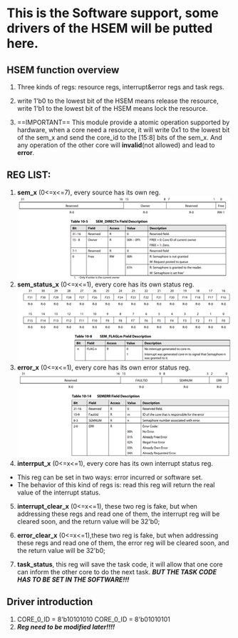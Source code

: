 # This is the Software support, some drivers of the HSEM will be putted here.

## HSEM function overview

1. Three kinds of regs: resource regs, interrupt&error regs and task regs.

2. write 1'b0 to the lowest bit of the HSEM means release the resource, write 1'b1 to the lowest bit of the HSEM means lock the resource.

3. ==IMPORTANT== This module provide a atomic operation supported by hardware, when a core need a resource, it will write 0x1 to the lowest bit of the sem_x and send the core_id to the [15:8] bits of the sem_x. And any operation of the other core will **invalid**(not allowed) and lead to **error**.

## REG LIST:

1. **sem_x** (0<=x<=7), every source has its own reg.
   ![sem regs](../pics/sem_regs.png)
2. **sem_status_x** (0<=x<=1), every core has its own status reg.
   ![sem status](../pics/sem_status.png)
3. **error_x** (0<=x<=1), every core has its own error status reg.
   ![sem error](../pics/sem_err.png)
4. **interrput_x** (0<=x<=1), every core has its own interrupt status reg.

-   This reg can be set in two ways: error incurred or software set.
-   The behavior of this kind of regs is: read this reg will return the real value of the interrupt status.

5. **interrupt_clear_x** (0<=x<=1), these two reg is fake, but when addressing these regs and read one of them, the interrupt reg will be cleared soon, and the return value will be 32'b0;

6. **error_clear_x** (0<=x<=1),these two reg is fake, but when addressing these regs and read one of them, the error reg will be cleared soon, and the return value will be 32'b0;

7. **task_status**, this reg will save the task code, it will allow that one core can inform the other core to do the next task. **_BUT THE TASK CODE HAS TO BE SET IN THE SOFTWARE!!!_**

## Driver introduction

1. CORE_0_ID = 8'b10101010 CORE_0_ID = 8'b01010101
2. **_Reg need to be modified later!!!!_**
